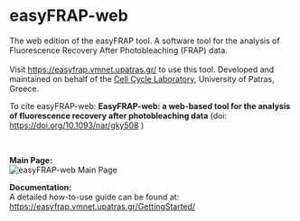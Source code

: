 # easyFRAP-web
The web edition of the easyFRAP tool. A software tool for the analysis of Fluorescence Recovery After Photobleaching (FRAP) data.
</br></br> 
Visit https://easyfrap.vmnet.upatras.gr/ to use this tool. Developed and maintained on behalf of the <a href="http://ccl.med.upatras.gr/" target="_blank">Cell Cycle Laboratory</a>, University of Patras, Greece. 

To cite easyFRAP-web: <strong>EasyFRAP-web: a web-based tool for the analysis of fluorescence recovery after photobleaching data</strong> (doi: <a href="https://doi.org/10.1093/nar/gky508" target="_blank">https://doi.org/10.1093/nar/gky508</a> )

</br>

<strong>Main Page:</strong>
</br>
![easyFRAP-web Main Page](../master/easyfrap_screenshot.png)

<strong>Documentation:</strong>
</br>
A detailed how-to-use guide can be found at: https://easyfrap.vmnet.upatras.gr/GettingStarted/
